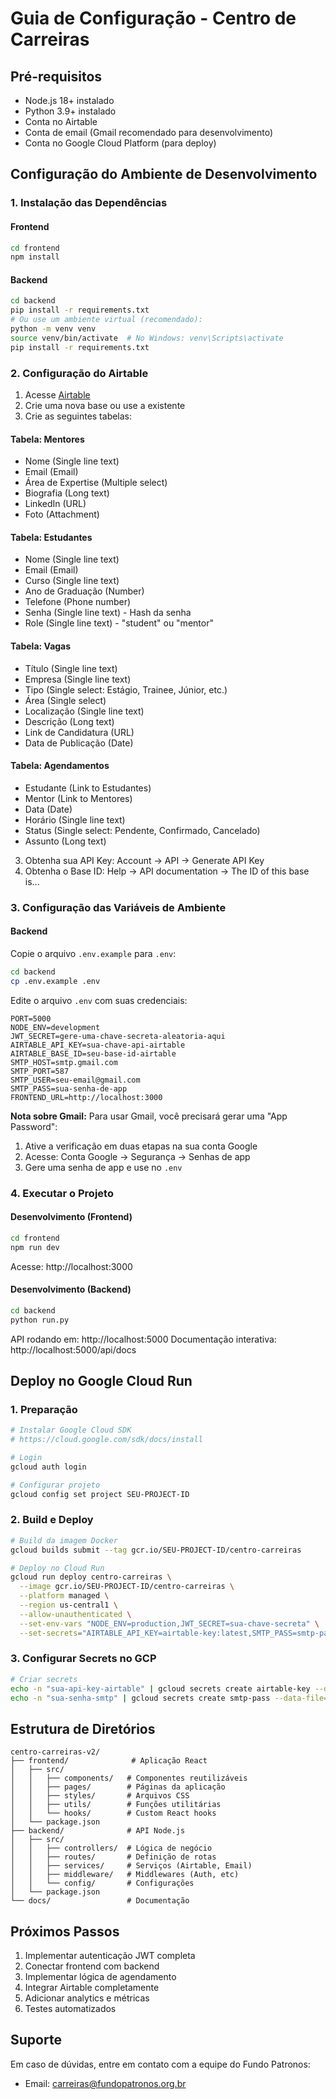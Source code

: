 # Guia de Configuração - Centro de Carreiras

## Pré-requisitos

- Node.js 18+ instalado
- Python 3.9+ instalado
- Conta no Airtable
- Conta de email (Gmail recomendado para desenvolvimento)
- Conta no Google Cloud Platform (para deploy)

## Configuração do Ambiente de Desenvolvimento

### 1. Instalação das Dependências

#### Frontend
```bash
cd frontend
npm install
```

#### Backend
```bash
cd backend
pip install -r requirements.txt
# Ou use um ambiente virtual (recomendado):
python -m venv venv
source venv/bin/activate  # No Windows: venv\Scripts\activate
pip install -r requirements.txt
```

### 2. Configuração do Airtable

1. Acesse [Airtable](https://airtable.com)
2. Crie uma nova base ou use a existente
3. Crie as seguintes tabelas:

#### Tabela: Mentores
- Nome (Single line text)
- Email (Email)
- Área de Expertise (Multiple select)
- Biografia (Long text)
- LinkedIn (URL)
- Foto (Attachment)

#### Tabela: Estudantes
- Nome (Single line text)
- Email (Email)
- Curso (Single line text)
- Ano de Graduação (Number)
- Telefone (Phone number)
- Senha (Single line text) - Hash da senha
- Role (Single line text) - "student" ou "mentor"

#### Tabela: Vagas
- Título (Single line text)
- Empresa (Single line text)
- Tipo (Single select: Estágio, Trainee, Júnior, etc.)
- Área (Single select)
- Localização (Single line text)
- Descrição (Long text)
- Link de Candidatura (URL)
- Data de Publicação (Date)

#### Tabela: Agendamentos
- Estudante (Link to Estudantes)
- Mentor (Link to Mentores)
- Data (Date)
- Horário (Single line text)
- Status (Single select: Pendente, Confirmado, Cancelado)
- Assunto (Long text)

3. Obtenha sua API Key: Account → API → Generate API Key
4. Obtenha o Base ID: Help → API documentation → The ID of this base is...

### 3. Configuração das Variáveis de Ambiente

#### Backend
Copie o arquivo `.env.example` para `.env`:
```bash
cd backend
cp .env.example .env
```

Edite o arquivo `.env` com suas credenciais:
```env
PORT=5000
NODE_ENV=development
JWT_SECRET=gere-uma-chave-secreta-aleatoria-aqui
AIRTABLE_API_KEY=sua-chave-api-airtable
AIRTABLE_BASE_ID=seu-base-id-airtable
SMTP_HOST=smtp.gmail.com
SMTP_PORT=587
SMTP_USER=seu-email@gmail.com
SMTP_PASS=sua-senha-de-app
FRONTEND_URL=http://localhost:3000
```

**Nota sobre Gmail:** Para usar Gmail, você precisará gerar uma "App Password":
1. Ative a verificação em duas etapas na sua conta Google
2. Acesse: Conta Google → Segurança → Senhas de app
3. Gere uma senha de app e use no `.env`

### 4. Executar o Projeto

#### Desenvolvimento (Frontend)
```bash
cd frontend
npm run dev
```
Acesse: http://localhost:3000

#### Desenvolvimento (Backend)
```bash
cd backend
python run.py
```
API rodando em: http://localhost:5000
Documentação interativa: http://localhost:5000/api/docs

## Deploy no Google Cloud Run

### 1. Preparação

```bash
# Instalar Google Cloud SDK
# https://cloud.google.com/sdk/docs/install

# Login
gcloud auth login

# Configurar projeto
gcloud config set project SEU-PROJECT-ID
```

### 2. Build e Deploy

```bash
# Build da imagem Docker
gcloud builds submit --tag gcr.io/SEU-PROJECT-ID/centro-carreiras

# Deploy no Cloud Run
gcloud run deploy centro-carreiras \
  --image gcr.io/SEU-PROJECT-ID/centro-carreiras \
  --platform managed \
  --region us-central1 \
  --allow-unauthenticated \
  --set-env-vars "NODE_ENV=production,JWT_SECRET=sua-chave-secreta" \
  --set-secrets="AIRTABLE_API_KEY=airtable-key:latest,SMTP_PASS=smtp-pass:latest"
```

### 3. Configurar Secrets no GCP

```bash
# Criar secrets
echo -n "sua-api-key-airtable" | gcloud secrets create airtable-key --data-file=-
echo -n "sua-senha-smtp" | gcloud secrets create smtp-pass --data-file=-
```

## Estrutura de Diretórios

```
centro-carreiras-v2/
├── frontend/              # Aplicação React
│   ├── src/
│   │   ├── components/   # Componentes reutilizáveis
│   │   ├── pages/        # Páginas da aplicação
│   │   ├── styles/       # Arquivos CSS
│   │   ├── utils/        # Funções utilitárias
│   │   └── hooks/        # Custom React hooks
│   └── package.json
├── backend/              # API Node.js
│   ├── src/
│   │   ├── controllers/  # Lógica de negócio
│   │   ├── routes/       # Definição de rotas
│   │   ├── services/     # Serviços (Airtable, Email)
│   │   ├── middleware/   # Middlewares (Auth, etc)
│   │   └── config/       # Configurações
│   └── package.json
└── docs/                 # Documentação
```

## Próximos Passos

1. Implementar autenticação JWT completa
2. Conectar frontend com backend
3. Implementar lógica de agendamento
4. Integrar Airtable completamente
5. Adicionar analytics e métricas
6. Testes automatizados

## Suporte

Em caso de dúvidas, entre em contato com a equipe do Fundo Patronos:
- Email: carreiras@fundopatronos.org.br
